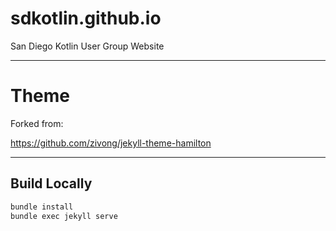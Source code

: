 # sdkotlin.github.io
San Diego Kotlin User Group Website

---

# Theme 

Forked from:

https://github.com/zivong/jekyll-theme-hamilton

---

## Build Locally

```bash
bundle install
bundle exec jekyll serve
```